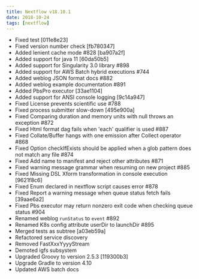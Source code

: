 ```yaml
---
title: Nextflow v18.10.1
date: 2018-10-24
tags: [nextflow]
---
```


- Fixed test [011e8e23]
- Fixed version number check [fb780347]
- Added lenient cache mode #828 [ba907a2f]
- Added support for java 11 [60da50b5]
- Added support for Singularity 3.0 library #898
- Added support for AWS Batch hybrid executions #744
- Added weblog JSON format docs #882
- Added weblog example documentation #891
- Added PbsPro executor [33ae1104]
- Added support for ANSI console logging [9c14a947]
- Fixed License prevents scientific use #788
- Fixed process submitter slow-down [495e900a]
- Fixed Comparing duration and memory units with null throws an exception #872
- Fixed Html format dag fails when 'each' qualifier is used #887
- Fixed Collate/Buffer hangs with one emission after Collect operator #868
- Fixed Option checkIfExists should be applied when a glob pattern does not match any file #874
- Fixed Add name to manifest and reject other attributes #871
- Fixed warning message grammar when resuming on new project #885
- Fixed Missing DSL Xform transformation in console execution [9621f8c6]
- Fixed Enum declared in nextflow script causes error #878
- Fixed Report a warning message when queue status fetch fails [39aae6a2]
- Fixed Pbs executor may return nonzero exit code when checking queue status #904
- Renamed weblog `runStatus` to `event` #892
- Renamed K8s config attribute userDir to launchDir #895
- Merged tests as subtree [a03eb59a]
- Refactored service discovery
- Removed FastXxxYyyyStream
- Demoted igfs subsystem
- Upgraded Groovy to version 2.5.3 [119300b3]
- Upgrade Gradle to version 4.10
- Updated AWS batch docs
